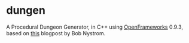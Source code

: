 # dungen
A Procedural Dungeon Generator, in C++ using [OpenFrameworks](http://openframeworks.cc/) 0.9.3, based on [this](http://journal.stuffwithstuff.com/2014/12/21/rooms-and-mazes/) blogpost by Bob Nystrom.
